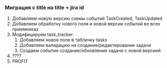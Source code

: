 ### Миграция c title на title + jira id

1. Добавляем новую версию схемы событий TaskCreated, TaskUpdated
2. Добавляем обработку нового поля и новой версии событий во всех приемниках
3. Модифицируем task_tracker:
   1. Добавляем новое поле в табличку tasks
   2. Добавляем валидацию на создание/редактирование задачи
   3. Создаем событие создание/обновления задачи с новой версией
4. ????
5. PROFIT
